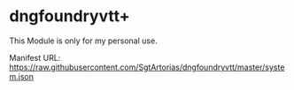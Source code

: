 # dngfoundryvtt+

This Module is only for my personal use.

Manifest URL: https://raw.githubusercontent.com/SgtArtorias/dngfoundryvtt/master/system.json
